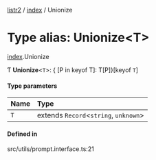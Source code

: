 [listr2](../README.md) / [index](../modules/index.md) / Unionize

# Type alias: Unionize<T\>

[index](../modules/index.md).Unionize

Ƭ **Unionize**<`T`\>: { [P in keyof T]: T[P]}[keyof `T`]

#### Type parameters

| Name | Type |
| :------ | :------ |
| `T` | extends `Record`<`string`, `unknown`\> |

#### Defined in

src/utils/prompt.interface.ts:21
